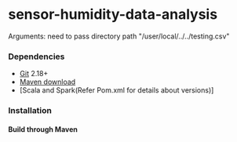 # sensor-humidity-data-analysis

Arguments:
need to pass directory path "/user/local/../../testing.csv"

### Dependencies

- [Git](https://git-scm.com/) 2.18+
- [Maven download](https://maven.apache.org/download.cgi)
- [Scala and Spark(Refer Pom.xml for details about versions)] 


### Installation

#### Build through Maven
